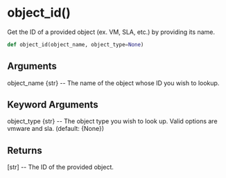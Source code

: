 # object_id()

Get the ID of a provided object (ex. VM, SLA, etc.) by providing its name.

```py
def object_id(object_name, object_type=None)
```

## Arguments
object_name {str} -- The name of the object whose ID you wish to lookup.


## Keyword Arguments
object_type {str} -- The object type you wish to look up. Valid options are vmware and sla. (default: {None})


## Returns
[str] -- The ID of the provided object.



